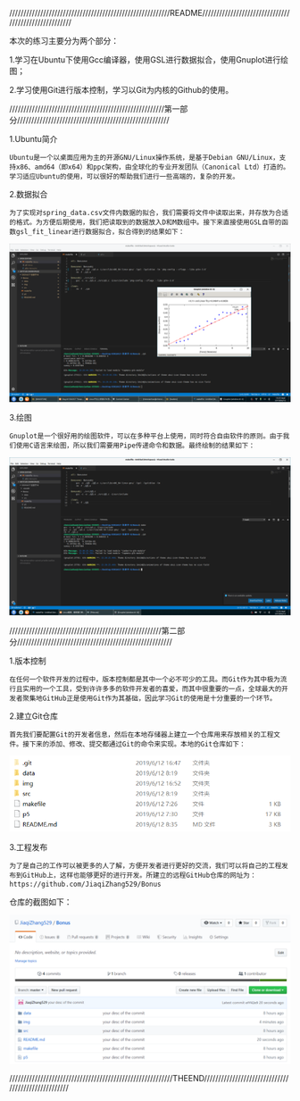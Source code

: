 /////////////////////////////////////////////////////////README/////////////////////////////////////////////////////

本次的练习主要分为两个部分：

1.学习在Ubuntu下使用Gcc编译器，使用GSL进行数据拟合，使用Gnuplot进行绘图；

2.学习使用Git进行版本控制，学习以Git为内核的Github的使用。

///////////////////////////////////////////////////////第一部分//////////////////////////////////////////////////////
 
 1.Ubuntu简介

    Ubuntu是一个以桌面应用为主的开源GNU/Linux操作系统，是基于Debian GNU/Linux，支持x86、amd64（即x64）和ppc架构，由全球化的专业开发团队（Canonical Ltd）打造的。学习适应Ubuntu的使用，可以很好的帮助我们进行一些高端的，复杂的开发。

2.数据拟合

    为了实现对spring_data.csv文件内数据的拟合，我们需要将文件中读取出来，并存放为合适的格式。为方便后期使用，我们把读取到的数据放入D和M数组中。接下来直接使用GSL自带的函数gsl_fit_linear进行数据拟合，拟合得到的结果如下：

![screenshots](./img/1.png)

3.绘图

    Gnuplot是一个很好用的绘图软件，可以在多种平台上使用，同时符合自由软件的原则。由于我们使用C语言来绘图，所以我们需要用Pipe传递命令和数据。最终绘制的结果如下：

![screenshots](./img/2.png)

//////////////////////////////////////////////////////第二部分///////////////////////////////////////////////////////

1.版本控制

    在任何一个软件开发的过程中，版本控制都是其中一个必不可少的工具。而Git作为其中极为流行且实用的一个工具，受到许许多多的软件开发者的喜爱，而其中很重要的一点，全球最大的开发者聚集地GitHub正是使用Git作为其基础，因此学习Git的使用是十分重要的一个环节。

2.建立Git仓库

    首先我们要配置Git的开发者信息，然后在本地存储器上建立一个仓库用来存放相关的工程文件。接下来的添加、修改、提交都通过Git的命令来实现。本地的Git仓库如下：

![screenshots](./img/3.png)

3.工程发布

    为了是自己的工作可以被更多的人了解，方便开发者进行更好的交流，我们可以将自己的工程发布到GitHub上，这样也能够更好的进行开发。所建立的远程GitHub仓库的网址为：
    https://github.com/JiaqiZhang529/Bonus

仓库的截图如下：

![screenshots](./img/4.png)

//////////////////////////////////////////////////////////THEEND///////////////////////////////////////////////////


